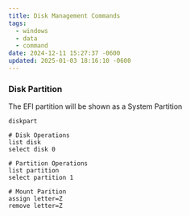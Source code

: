 ```yaml
---
title: Disk Management Commands
tags:
  - windows
  - data
  - command
date: 2024-12-11 15:27:37 -0600
updated: 2025-01-03 18:16:10 -0600
---
```


### Disk Partition

The EFI partition will be shown as a System Partition

```shell
diskpart

# Disk Operations
list disk
select disk 0

# Partition Operations
list partition
select partition 1

# Mount Parition
assign letter=Z
remove letter=Z
```